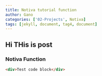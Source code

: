 ```yaml
---
title: Notiva tutorial function
author: Gano
categories: ['02-Projects', Notiva]
tags: [jekyll, document, tag4, document]
---
```


## Hi THis is post

### Notiva Function

```html
<div>Test code block</div>
```
